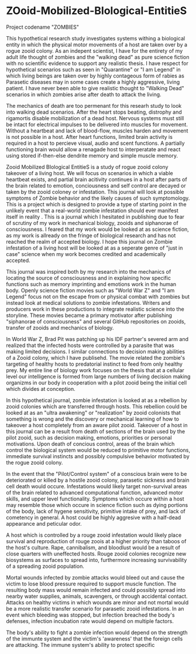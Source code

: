 # ZOoid-Mobilized-BIological-EntitieS
Project codename "ZOMBIES"

This hypothetical research study investigates systems withing a biological entity in which the physical motor movements of a host are taken over by a rogue zooid colony. As an indepent scientist, I have for the entirety of my adult life thought of zombies and the "walking dead" as pure science fiction with no scientific evidence to support any realistic thesis. I have respect for hypothetical scenarios such as seen in "Quarantine" or "I am Legend" in which living beings are taken over by highly contageous form of rabies as Parasetic diseases may in some cases create a highly aggressive, living patient. I have never been able to give realistic thought to "Walking Dead" scenarios in which zombies arise after death to attack the living.

The mechanics of death are too permenant for this researh study to look into walking dead scenarios. After the heart stops beating, distrophy and rigamortis disable mobilization of a dead host. Nervous systems must still be intact for electrical impulses to be delivered into muscles for movement. Without a heartbeat and lack of blood-flow, muscles harden and movement is not possible in a host. After heart functions, limited brain activity is required in a host to percieve visual, audio and scent functions. A partially functioning brain would allow a renagade host to interperatate and react using stored if-then-else dendrite memory and simple muscle memory.

Zooid Mobilized BIological EntitieS is a study of rogue zooid colony takeover of a living host. We will focus on scenarios in which a viable heartbeat exists, and partial brain acitivity continues in a host after parts of the brain related to emotion, conciousness and self control are decayed or taken by the zooid coloney or infestation. This journal will look at possible symptoms of Zombie behavior and the likely causes of such symptomology. This is a project which is designed to provide a type of starting point in the unlikely event that a real-world zombie infestation should ever manifest itself in reality . This is a journal which I hesitated in publishing due to fear of scrutiny of my work in mechanical biology, zooids and siphanorae of consciousness. I feared that my work would be looked at as science fiction, as my work is allready on the fringe of biological research and has not reached the realm of accepted biology. I hope this journal on Zombie infestation of a living host will be looked at as a seperate genre of "just in case" science when my work becomes credited and academically accepted.

This journal was inspired both by my research into the mechanics of locating the source of consciousness and in explaining how specific functions such as memory imprinting and emotions work in the human body. Openly science fiction movies such as "World War Z" and "I am Legend" focus not on the escape from or physical combat with zombies but instead look at medical solutions to zombie infestations. Writers and producers work in these productions to integrate realistic science into the storyline. These movies became a primary motivator after publishing "siphanorae of consciousness" and several GitHub repositories on zooids, transfer of zooids and mechanics of biology.

In World War Z, Brad Pit was patching up his IDF partner's severed arm and realized that the infected hosts were controlled by a parasite that was making limited decisions. I similar connections to decision making abilities of a Zooid colony, which I have publisehd. The movie related the zombie's targeting of healthy hosts to predatorial instinct to feed from only healthy prey. My entire line of biology work focuses on the thesis that at a cellular level our intelligence is formed from large numbers of living decision making organizms in our body in cooperation with a pilot zooid being the initial cell which divides at conception.

In this hypothetical journal, zombie infestation is looked at as a rebellion by zooid colonies which are transferred through hosts. This rebellion could be looked at as an "ultra awakening" or "realization" by zooid colonists that something is wrong and the discovery or mechanical learning of how to takeover a host completely from an aware pilot zooid. Takeover of a host in this journal can be a result from death of sections of the brain used by the pilot zooid, such as decision making, emotions, priorities or personal motivations. Upon death of concious control, areas of the brain which control the biological system would be reduced to primitive motor functions, immediate survival instincts and possibly compulsive behavior motivated by the rogue zooid colony.

In the event that the "Pilot/Control system" of a conscious brain were to be deteriorated or killed by a hostile zooid colony, parasetic sickness and brain cell death would occure. Infestations would likely target non-survival areas of the brain related to advanced computational function, advanced motor skills, and upper level functionality. Symptoms which occure within a host may resemble those which occure in science fiction such as dying portions of the body, lack of hygene sensitivity, primitive intake of prey, and lack of cometency in general. A host could be highly aggresive with a half-dead appearance and peticular odor.

A host which is controlled by a rouge zooid infestation would likely place survival and reproduction of rouge zoois at a higher priority than taboos of the host's culture. Rape, cannibalism, and bloodlust would be a result of close quarters with uneffected hosts. Rouge zooid colonies recognize new biosystems as surfaces to spread into, furthermore increasing survivability of a spreading zooid population. 

Mortal wounds infected by zombie attacks would bleed out and cause the victim to lose blood pressure required to support muscle function. The resulting body mass would remain infected and could possibly spread into nearby water supplies, animals, scavengers, or through accidental contact. Attacks on healthy victims in which wounds are minor and not mortal would be a more realistic transfer scenario for parasetic zooid infestations. In an event which bleeding was stopped, but infection breached the body's defenses, infection incubation rate would depend on multiple factors.

The body's ability to fight a zombie infection would depend on the strength of the immunte system and the victim's 'awareness' that the foreign cells are attacking. The immune system's ability to protect specific 
